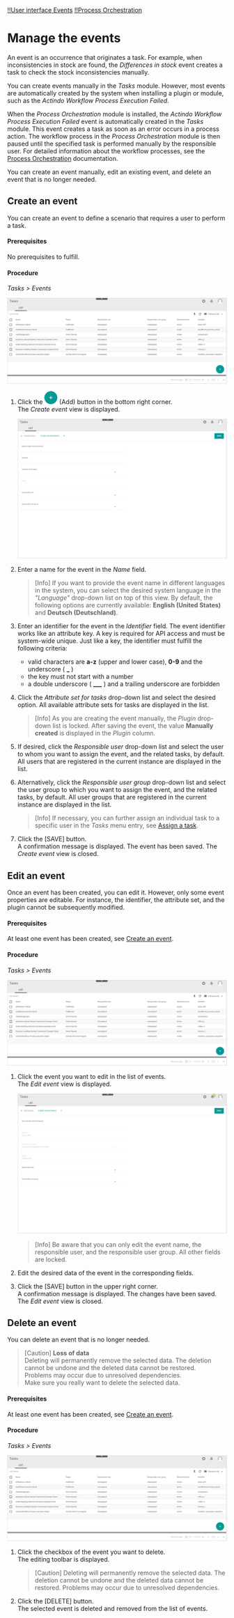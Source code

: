 [!!User interface Events](../UserInterface/03a_List.md)
[!!Process Orchestration](../../ActindoWorkFlow/Overview/01_General.md)

# Manage the events

An event is an occurrence that originates a task. For example, when inconsistencies in stock are found, the *Differences in stock* event creates a task to check the stock inconsistencies manually.

You can create events manually in the *Tasks* module. However, most events are automatically created by the system when installing a plugin or module, such as the *Actindo Workflow Process Execution Failed*. 

When the *Process Orchestration* module is installed, the *Actindo Workflow Process Execution Failed* event is automatically created in the *Tasks* module. This event creates a task as soon as an error occurs in a process action. The workflow process in the *Process Orchestration* module is then paused until the specified task is performed manually by the responsible user. For detailed information about the workflow processes, see the [Process Orchestration](../../ActindoWorkFlow/Overview/01_General.md) documentation. 

[comment]: <> (Sebi: Stimmt das so wie oben beschrieben? Oder ist es eine Voraussetzung, dass ich einen zuvor in der Workflow Config einen "Task event" in der Transition angebe, damit das passiert?)

[comment]: <> (Link anpassen, wenn veröffentlicht: For detailed information, see Track the workflow process in the Process Orchestration documentation. ActindoWorkFlow/Operation/09_TrackWorkflowProcess.md)

You can create an event manually, edit an existing event, and delete an event that is no longer needed.



## Create an event

You can create an event to define a scenario that requires a user to perform a task.

#### Prerequisites

No prerequisites to fulfill.

#### Procedure

*Tasks > Events*

![List of events](../../Assets/Screenshots/Tasks/Events/ListEvents.png "[List of events]")

1. Click the ![Add](../../Assets/Icons/Plus01.png "[Add]") (Add) button in the bottom right corner.   
    The *Create event* view is displayed.

    ![Create event](../../Assets/Screenshots/Tasks/Events/CreateEvent.png "[Create event]")

2. Enter a name for the event in the *Name* field.

    > [Info] If you want to provide the event name in different languages in the system, you can select the desired system language in the *"Language"* drop-down list on top of this view. By default, the following options are currently available: **English (United States)** and **Deutsch (Deutschland)**.

3. Enter an identifier for the event in the *Identifier* field. The event identifier works like an attribute key. A key is required for API access and must be system-wide unique. Just like a key, the identifier must fulfill the following criteria:
    - valid characters are **a-z** (upper and lower case), **0-9** and the underscore ( **_** )
    - the key must not start with a number
    - a double underscore ( **___** ) and a trailing underscore are forbidden

4. Click the *Attribute set for tasks* drop-down list and select the desired option. All available attribute sets for tasks are displayed in the list.

    > [Info] As you are creating the event manually, the *Plugin* drop-down list is locked. After saving the event, the value **Manually created** is displayed in the *Plugin* column.

5. If desired, click the *Responsible user* drop-down list and select the user to whom you want to assign the event, and the related tasks, by default. All users that are registered in the current instance are displayed in the list. 

6. Alternatively, click the *Responsible user group* drop-down list and select the user group to which you want to assign the event, and the related tasks, by default. All user groups that are registered in the current instance are displayed in the list.

    > [Info] If necessary, you can further assign an individual task to a specific user in the *Tasks* menu entry, see [Assign a task](./02_ManageTasks.md#assign-a-task).

[comment]: <> (Sebi: Muss man oder kann man ein responsible user und responsible user group hier auswählen? Was passiert, wenn die Task keinem User/keiner Gruppe zugewiesen ist? Keine Email-Benachrichtigung geschickt? Oder wohin wird die Email geschickt, wenn eingestellt?)

7. Click the [SAVE] button.  
    A confirmation message is displayed. The event has been saved. The *Create event* view is closed.  



## Edit an event

Once an event has been created, you can edit it. However, only some event properties are editable. For instance, the identifier, the attribute set, and the plugin cannot be subsequently modified.

#### Prerequisites
 
At least one event has been created, see [Create an event](#create-an-event).

#### Procedure

*Tasks > Events*

![List of events](../../Assets/Screenshots/Tasks/Events/ListEvents.png "[List of events]")

1. Click the event you want to edit in the list of events.   
    The *Edit event* view is displayed. 

    ![Edit event](../../Assets/Screenshots/Tasks/Events/EditEvent.png "[Edit event]")

    > [Info] Be aware that you can only edit the event name, the responsible user, and the responsible user group. All other fields are locked.

2. Edit the desired data of the event in the corresponding fields.

3. Click the [SAVE] button in the upper right corner.   
   A confirmation message is displayed. The changes have been saved. The *Edit event* view is closed.  



## Delete an event

You can delete an event that is no longer needed. 

> [Caution] **Loss of data**   
    Deleting will permanently remove the selected data. The deletion cannot be undone and the deleted data cannot be restored.       
    Problems may occur due to unresolved dependencies.   
    Make sure you really want to delete the selected data.

#### Prerequisites

At least one event has been created, see [Create an event](#create-an-event).

#### Procedure

*Tasks > Events*

![General settings example](../../Assets/Screenshots/Tasks/Events/ListEvents.png "[General settings example]")


1. Click the checkbox of the event you want to delete.  
    The editing toolbar is displayed.

    > [Caution] Deleting will permanently remove the selected data. The deletion cannot be undone and the deleted data cannot be restored. Problems may occur due to unresolved dependencies. 

2. Click the [DELETE] button.  
    The selected event is deleted and removed from the list of events.

